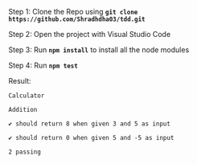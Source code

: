 Step 1: Clone the Repo using **`git clone https://github.com/Shradhdha03/tdd.git`**

Step 2: Open the project with Visual Studio Code

Step 3: Run **`npm install`** to install all the node modules

Step 4: Run **`npm test`**  

Result: 

`Calculator`

  `Addition`

    ✔ should return 8 when given 3 and 5 as input

    ✔ should return 0 when given 5 and -5 as input

`2 passing`
